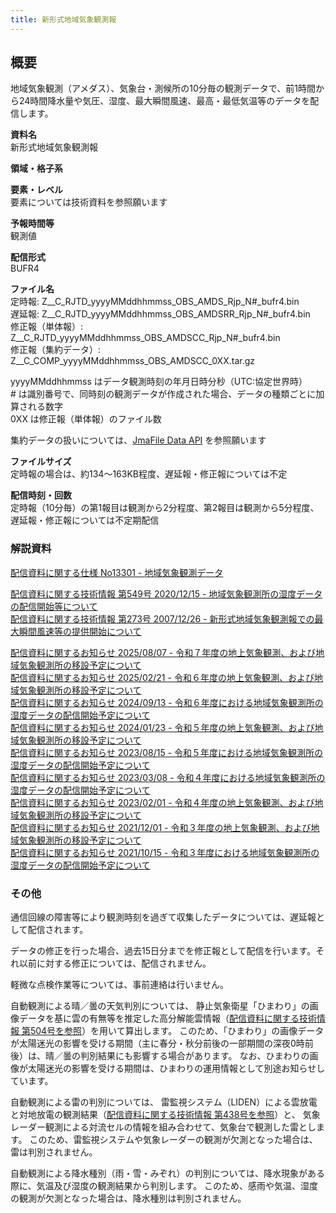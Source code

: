 ```yaml
---
title: 新形式地域気象観測報
---
```


## 概要
地域気象観測（アメダス）、気象台・測候所の10分毎の観測データで、前1時間から24時間降水量や気圧、湿度、最大瞬間風速、最高・最低気温等のデータを配信します。


**資料名** <br/>
新形式地域気象観測報

**領域・格子系** <br/>


**要素・レベル** <br/>
要素については技術資料を参照願います

**予報時間等** <br/>
観測値

**配信形式** <br/>
BUFR4

**ファイル名** <br/>
定時報: Z__C_RJTD_yyyyMMddhhmmss_OBS_AMDS_Rjp_N#_bufr4.bin <br/>
遅延報: Z__C_RJTD_yyyyMMddhhmmss_OBS_AMDSRR_Rjp_N#_bufr4.bin <br/>
修正報（単体報）: Z__C_RJTD_yyyyMMddhhmmss_OBS_AMDSCC_Rjp_N#_bufr4.bin <br/>
修正報（集約データ）: Z__C_COMP_yyyyMMddhhmmss_OBS_AMDSCC_0XX.tar.gz

yyyyMMddhhmmss はデータ観測時刻の年月日時分秒（UTC:協定世界時） <br/>
\# は識別番号で、同時刻の観測データが作成された場合、データの種類ごとに加算される数字 <br/>
0XX は修正報（単体報）のファイル数

集約データの扱いについては、[JmaFile Data API](/docs/reference/api/v1/jmafile.data.md#format-concat) を参照願います

**ファイルサイズ** <br/>
定時報の場合は、約134～163KB程度、遅延報・修正報については不定

**配信時刻・回数** <br/>
定時報（10分毎）の第1報目は観測から2分程度、第2報目は観測から5分程度、遅延報・修正報については不定期配信

### 解説資料
[配信資料に関する仕様 No13301 - 地域気象観測データ](https://www.data.jma.go.jp/suishin/shiyou/pdf/no13301)


[配信資料に関する技術情報 第549号 2020/12/15 - 地域気象観測所の湿度データの配信開始等について](https://dmdata.jp/docs/jma/technical/549.pdf) <br/>
[配信資料に関する技術情報 第273号 2007/12/26 - 新形式地域気象観測報での最大瞬間風速等の提供開始について](https://dmdata.jp/docs/jma/technical/273.pdf)


[配信資料に関するお知らせ 2025/08/07 - 令和７年度の地上気象観測、および地域気象観測所の移設予定について](https://dmdata.jp/docs/jma/notice/20250807a.pdf) <br/>
[配信資料に関するお知らせ 2025/02/21 - 令和６年度の地上気象観測、および地域気象観測所の移設予定について](https://dmdata.jp/docs/jma/notice/20250221a.pdf) <br/>
[配信資料に関するお知らせ 2024/09/13 - 令和６年度における地域気象観測所の湿度データの配信開始予定について](https://dmdata.jp/docs/jma/notice/20240913c.pdf) <br/>
[配信資料に関するお知らせ 2024/01/23 - 令和５年度の地上気象観測、および地域気象観測所の移設予定について](https://dmdata.jp/docs/jma/notice/20240123b.pdf) <br/>
[配信資料に関するお知らせ 2023/08/15 - 令和５年度における地域気象観測所の湿度データの配信開始予定について](https://dmdata.jp/docs/jma/notice/20230815a.pdf) <br/>
[配信資料に関するお知らせ 2023/03/08 - 令和４年度における地域気象観測所の湿度データの配信開始予定について](https://dmdata.jp/docs/jma/notice/20230815a.pdf) <br/>
[配信資料に関するお知らせ 2023/02/01 - 令和４年度の地上気象観測、および地域気象観測所の移設予定について](https://dmdata.jp/docs/jma/notice/20230201c.pdf) <br/>
[配信資料に関するお知らせ 2021/12/01 - 令和３年度の地上気象観測、および地域気象観測所の移設予定について](https://dmdata.jp/docs/jma/notice/20211201a.pdf) <br/>
[配信資料に関するお知らせ 2021/10/15 - 令和３年度における地域気象観測所の湿度データの配信開始予定について](https://dmdata.jp/docs/jma/notice/20211015a.pdf) 


### その他
通信回線の障害等により観測時刻を過ぎて収集したデータについては、遅延報として配信されます。

データの修正を行った場合、過去15日分までを修正報として配信を行います。それ以前に対する修正については、配信されません。

軽微な点検作業等については、事前連絡は行いません。

自動観測による晴／曇の天気判別については、
静止気象衛星「ひまわり」の画像データを基に雲の有無等を推定した高分解能雲情報（[配信資料に関する技術情報 第504号を参照](https://dmdata.jp/docs/jma/technical/504.pdf)）を用いて算出します。
このため、「ひまわり」の画像データが太陽迷光の影響を受ける期間（主に春分・秋分前後の一部期間の深夜0時前後）は、晴／曇の判別結果にも影響する場合があります。
なお、ひまわりの画像が太陽迷光の影響を受ける期間は、ひまわりの運用情報として別途お知らせしています。

自動観測による雷の判別については、
雷監視システム（LIDEN）による雲放電と対地放電の観測結果（[配信資料に関する技術情報 第438号を参照](https://dmdata.jp/docs/jma/technical/438.pdf)）と、 
気象レーダー観測による対流セルの情報を組み合わせて、気象台で観測した雷とします。
このため、雷監視システムや気象レーダーの観測が欠測となった場合は、雷は判別されません。

自動観測による降水種別（雨・雪・みぞれ）の判別については、降水現象がある際に、気温及び湿度の観測結果から判別します。
このため、感雨や気温、湿度の観測が欠測となった場合は、降水種別は判別されません。
